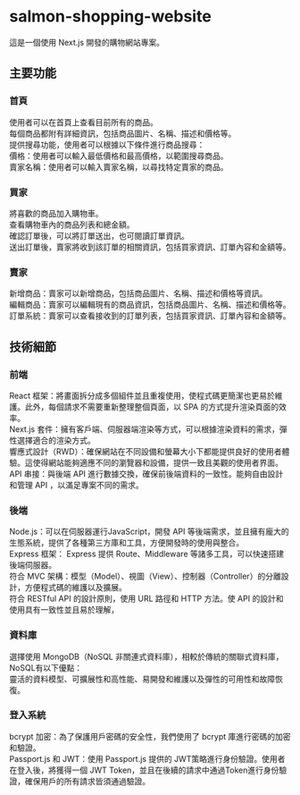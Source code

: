 # salmon-shopping-website

這是一個使用 Next.js 開發的購物網站專案。

## 主要功能

### 首頁
使用者可以在首頁上查看目前所有的商品。  
每個商品都附有詳細資訊，包括商品圖片、名稱、描述和價格等。  
提供搜尋功能，使用者可以根據以下條件進行商品搜尋：  
價格：使用者可以輸入最低價格和最高價格，以範圍搜尋商品。  
賣家名稱：使用者可以輸入賣家名稱，以尋找特定賣家的商品。  

### 買家
將喜歡的商品加入購物車。  
查看購物車內的商品列表和總金額。  
確認訂單後，可以將訂單送出，也可閱讀訂單資訊。  
送出訂單後，賣家將收到該訂單的相關資訊，包括買家資訊、訂單內容和金額等。  

### 賣家
新增商品：賣家可以新增商品，包括商品圖片、名稱、描述和價格等資訊。  
編輯商品：賣家可以編輯現有的商品資訊，包括商品圖片、名稱、描述和價格等。  
訂單系統：賣家可以查看接收到的訂單列表，包括買家資訊、訂單內容和金額等。  

## 技術細節

### 前端
React 框架：將畫面拆分成多個組件並且重複使用，使程式碼更簡潔也更易於維護。此外，每個請求不需要重新整理整個頁面，以 SPA 的方式提升渲染頁面的效率。  
Next.js 套件：擁有客戶端、伺服器端渲染等方式，可以根據渲染資料的需求，彈性選擇適合的渲染方式。  
響應式設計（RWD）：確保網站在不同設備和螢幕大小下都能提供良好的使用者體驗。這使得網站能夠適應不同的瀏覽器和設備，提供一致且美觀的使用者界面。  
API 串接：與後端 API 進行數據交換，確保前後端資料的一致性。能夠自由設計和管理 API ，以滿足專案不同的需求。  

### 後端
Node.js：可以在伺服器運行JavaScript，開發 API 等後端需求，並且擁有龐大的生態系統，提供了各種第三方庫和工具，方便開發時的使用與整合。  
Express 框架： Express 提供 Route、Middleware 等諸多工具，可以快速搭建後端伺服器。  
符合 MVC 架構：模型（Model）、視圖（View）、控制器（Controller）的分離設計，方便程式碼的維護以及擴展。  
符合 RESTful API 的設計原則，使用 URL 路徑和 HTTP 方法。使 API 的設計和使用具有一致性並且易於理解，  

### 資料庫
選擇使用 MongoDB（NoSQL 非關連式資料庫），相較於傳統的關聯式資料庫，NoSQL有以下優點：  
靈活的資料模型、可擴展性和高性能、易開發和維護以及彈性的可用性和故障恢復。  

### 登入系統
bcrypt 加密：為了保護用戶密碼的安全性，我們使用了 bcrypt 庫進行密碼的加密和驗證。  
Passport.js 和 JWT：使用 Passport.js 提供的 JWT策略進行身份驗證。使用者在登入後，將獲得一個 JWT Token，並且在後續的請求中通過Token進行身份驗證，確保用戶的所有請求皆須通過驗證。  
